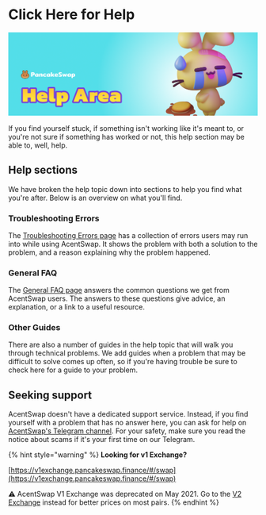 # Click Here for Help



![](../.gitbook/assets/help-area-header.png)

If you find yourself stuck, if something isn't working like it's meant to, or you're not sure if something has worked or not, this help section may be able to, well, help.

## Help sections

We have broken the help topic down into sections to help you find what you're after. Below is an overview on what you'll find.

### Troubleshooting Errors

The [Troubleshooting Errors page](https://docs.pancakeswap.finance/help/troubleshooting) has a collection of errors users may run into while using AcentSwap. It shows the problem with both a solution to the problem, and a reason explaining why the problem happened.

### General FAQ

The [General FAQ page](https://docs.pancakeswap.finance/help/faq) answers the common questions we get from AcentSwap users. The answers to these questions give advice, an explanation, or a link to a useful resource.

### Other Guides

There are also a number of guides in the help topic that will walk you through technical problems. We add guides when a problem that may be difficult to solve comes up often, so if you're having trouble be sure to check here for a guide to your problem.

## Seeking support

AcentSwap doesn't have a dedicated support service. Instead, if you find yourself with a problem that has no answer here, you can ask for help on [AcentSwap's Telegram channel](https://t.me/pancakeswap). For your safety, make sure you read the notice about scams if it's your first time on our Telegram.



{% hint style="warning" %}
**Looking for v1 Exchange?**

[https://v1exchange.pancakeswap.finance/#/swap](https://v1exchange.pancakeswap.finance/#/swap)

⚠️ AcentSwap V1 Exchange was deprecated on May 2021. Go to the [V2 Exchange](https://vote.acentswap.shop/swap?chainId=56) instead for better prices on most pairs.
{% endhint %}
